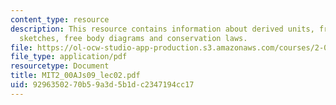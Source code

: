 ```yaml
---
content_type: resource
description: This resource contains information about derived units, free body diagrams,
  sketches, free body diagrams and conservation laws.
file: https://ol-ocw-studio-app-production.s3.amazonaws.com/courses/2-00aj-exploring-sea-space-earth-fundamentals-of-engineering-design-spring-2009/9296350270b59a3d5b1dc2347194cc17_MIT2_00AJs09_lec02.pdf
file_type: application/pdf
resourcetype: Document
title: MIT2_00AJs09_lec02.pdf
uid: 92963502-70b5-9a3d-5b1d-c2347194cc17
---
```

